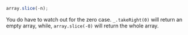 ```javascript
array.slice(-n);
```

You do have to watch out for the zero case. `_.takeRight(0)` will return an empty array, while, `array.slice(-0)` will return the whole array.
